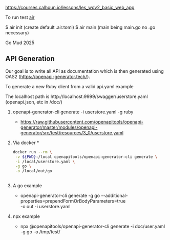 

https://courses.calhoun.io/lessons/les_wdv2_basic_web_app

To run test
[air](https://github.com/air-verse/air)

$ air init (create default .air.toml)
$ air main (main being main.go no .go necessary)

Go Mud 2025


## API Generation

Our goal is to write all API as documentation which is then generated using OAS2 (https://openapi-generator.tech/). 

To generate a new Ruby client from a valid api.yaml example

The localhost path is http://localhost:9999/swagger/userstore.yaml (openapi.json, etc in /doc/)

1. openapi-generator-cli generate -i userstore.yaml -g ruby
    *  https://raw.githubusercontent.com/openapitools/openapi-generator/master/modules/openapi-generator/src/test/resources/3_0/userstore.yaml

2. Via docker
    * 
   ``` bash
   docker run --rm \
    -v ${PWD}:/local openapitools/openapi-generator-cli generate \
    -i /local/userstore.yaml \
    -g go \
    -o /local/out/go 
  
3. A go example
    * openapi-generator-cli generate -g go --additional-properties=prependFormOrBodyParameters=true \
    -o out -i userstore.yaml

4. npx example
    * npx @openapitools/openapi-generator-cli generate -i doc/user.yaml -g go -o /tmp/test/ 


